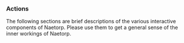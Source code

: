 ### Actions

The following sections are brief descriptions of the various interactive components of Naetorp. Please use them to get a general sense of the inner workings of Naetorp.